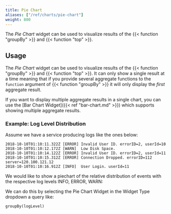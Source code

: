 ```yaml
---
title: Pie Chart
aliases: ["/ref/charts/pie-chart"]
weight: 800
---
```


The _Pie Chart_ widget can be used to visualize results of the {{< function "groupBy" >}}
and {{< function "top" >}}.

## Usage

The _Pie Chart_ widget can be used to visualize results of the {{< function "groupBy" >}}
and {{< function "top" >}}. It can only show a single result at a time meaning that
if you provide several aggregate functions to the `function` argument of {{< function "groupBy" >}}
it will only display the _first_ aggregate result.

If you want to display multiple aggregate results in a single chart, you can use
the [Bar Chart Widget]({{< ref "bar-chart.md" >}}) which supports showing multiple
aggregate results.

### Example: Log Level Distribution

Assume we have a service producing logs like the ones below:

```
2018-10-10T01:10:11.322Z [ERROR] Invalid User ID. errorID=2, userId=10
2018-10-10T01:10:12.172Z [WARN]  Low Disk Space.
2018-10-10T01:10:14.122Z [ERROR] Invalid User ID. errorID=2, userId=11
2018-10-10T01:10:15.312Z [ERROR] Connection Dropped. errorID=112 server=120.100.121.12
2018-10-10T01:10:16.912Z [INFO]  User Login. userId=11
```

We would like to show a piechart of the relative distribution of events with
the respective log levels INFO, ERROR, WARN:

We can do this by selecting the Pie Chart Widget in the Widget Type dropdown
a query like:

```humio
groupBy(logLevel)
```
